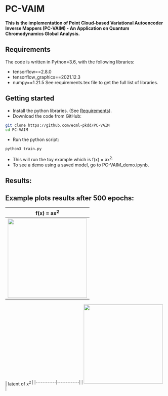 # PC-VAIM

**This is the implementation of Point Cloud-based Variational Autoencoder Inverse Mappers (PC-VAIM) - An Application on Quantum Chromodynamics Global Analysis.**


## Requirements
The code is written in Python=3.6, with the following libraries:
* tensorflow==2.8.0
* tensorflow_graphics==2021.12.3
* numpy==1.21.5
See requirements.tex file to get the full list of libraries.

## Getting started
* Install the python libraries. (See [Requirements](https://github.com/ecml-pkdd/PC-VAIM#requirements)).
* Download the code from GitHub:
```bash
git clone https://github.com/ecml-pkdd/PC-VAIM
cd PC-VAIM
```

* Run the python script:
``` bash
python3 train.py
``` 
* This will run the toy example which is f</sub>(x) = ax<sup>2.
* To see a demo using a saved model, go to PC-VAIM_demo.ipynb.
  
  
 ## Results:

 
  ## Example plots results after 500 epochs:
| f</sub>(x) = ax<sup>2| 
|------------|
| <img src="gallery/x2.png" width="250"> |

| latent of  x<sup>2   |
|------------|-------------|
| <img src="gallery/latent_x2a.png" width="250"> |


